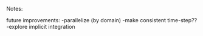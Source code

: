 Notes:

future improvements:
-parallelize (by domain)
-make consistent time-step??
-explore implicit integration
